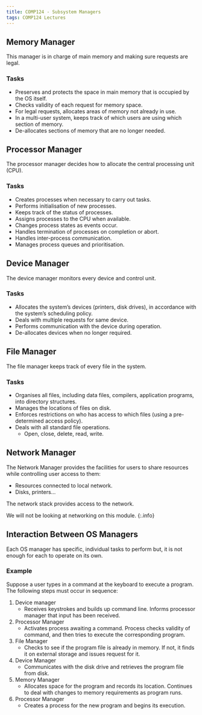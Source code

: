 ```yaml
---
title: COMP124 - Subsystem Managers
tags: COMP124 Lectures
---
```

## Memory Manager
This manager is in charge of main memory and making sure requests are legal.

### Tasks

* Preserves and protects the space in main memory that is occupied by the OS itself.
* Checks validity of each request for memory space.
* For legal requests, allocates areas of memory not already in use.
* In a multi-user system, keeps track of which users are using which section of memory.
* De-allocates sections of memory that are no longer needed.

## Processor Manager
The processor manager decides how to allocate the central processing unit (CPU).

### Tasks

* Creates processes when necessary to carry out tasks.
* Performs initialisation of new processes.
* Keeps track of the status of processes.
* Assigns processes to the CPU when available.
* Changes process states as events occur.
* Handles termination of processes on completion or abort.
* Handles inter-process communication.
* Manages process queues and prioritisation.

## Device Manager
The device manager monitors every device and control unit.

### Tasks

* Allocates the system’s devices (printers, disk drives), in accordance with the system’s scheduling policy.
* Deals with multiple requests for same device.
* Performs communication with the device during operation.
* De-allocates devices when no longer required.

## File Manager
The file manager keeps track of every file in the system.

### Tasks

* Organises all files, including data files, compilers, application programs, into directory structures.
* Manages the locations of files on disk.
* Enforces restrictions on who has access to which files (using a pre-determined access policy).
* Deals with all standard file operations.
	* Open, close, delete, read, write.

## Network Manager
The Network Manager provides the facilities for users to share resources while controlling user access to them:

* Resources connected to local network.
* Disks, printers...

The network stack provides access to the network.

We will not be looking at networking on this module.
{:.info}

## Interaction Between OS Managers
Each OS manager has specific, individual tasks to perform but, it is not enough for each to operate on its own.

### Example
Suppose a user types in a command at the keyboard to execute a program. The following steps must occur in sequence:

1. Device manager
	* Receives keystrokes and builds up command line. Informs processor manager that input has been received.
1. Processor Manager
	* Activates process awaiting a command. Process checks validity of command, and then tries to execute the corresponding program.
1. File Manager
	* Checks to see if the program file is already in memory. If not, it finds it on external storage and issues request for it.
1. Device Manager
	* Communicates with the disk drive and retrieves the program file from disk.
1. Memory Manager
	* Allocates space for the program and records its location. Continues to deal with changes to memory requirements as program runs.
1. Processor Manager
	* Creates a process for the new program and begins its execution.